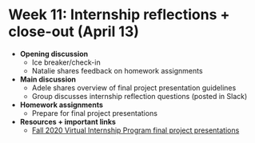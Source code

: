 # Week 11: Internship reflections + close-out (April 13)
- **Opening discussion**
  - Ice breaker/check-in
  - Natalie shares feedback on homework assignments
- **Main discussion**
  - Adele shares overview of final project presentation guidelines
  - Group discusses internship reflection questions (posted in Slack)
- **Homework assignments**
  - Prepare for final project presentations
- **Resources + important links**
  - [Fall 2020 Virtual Internship Program final project presentations](https://www.youtube.com/watch?v=jcL0CNK29sI&ab_channel=YouthMappers)
